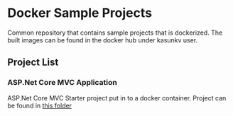 # Docker Sample Projects
Common repository that contains sample projects that is dockerized. The built images can be found in the docker hub under kasunkv user.

## Project List

### ASP.Net Core MVC Application
ASP.Net Core MVC Starter project put in to a docker container. Project can be found in [this folder](https://github.com/kasunkv/docker-sample-projects/tree/master/aspnet-core-mvc)

